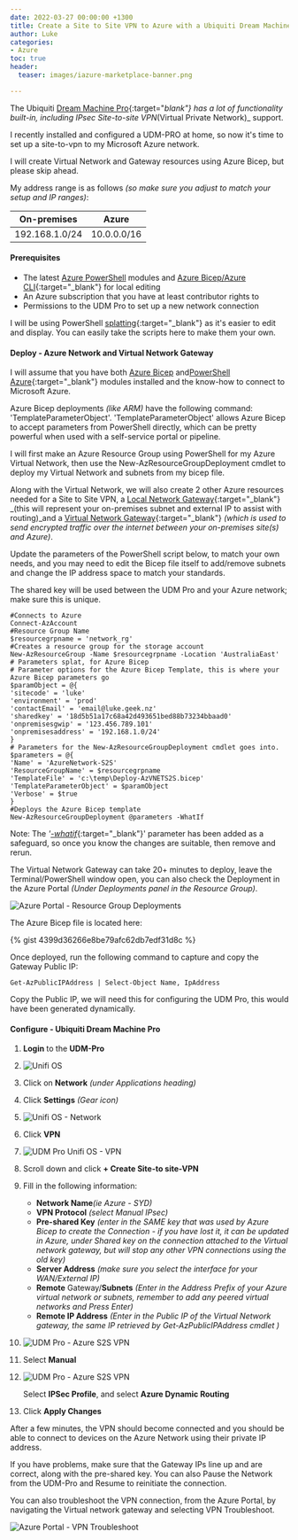 ```yaml
---
date: 2022-03-27 00:00:00 +1300
title: Create a Site to Site VPN to Azure with a Ubiquiti Dream Machine Pro
author: Luke
categories:
- Azure
toc: true
header:
  teaser: images/iazure-marketplace-banner.png

---
```

The Ubiquiti [Dream Machine Pro](https://store.ui.com/collections/unifi-network-unifi-os-consoles/products/udm-pro "Dream Machine Pro"){:target="_blank"} has a lot of functionality built-in, including IPsec Site-to-site VPN_(Virtual Private Network)_ support.

I recently installed and configured a UDM-PRO at home, so now it's time to set up a site-to-vpn to my Microsoft Azure network.

I will create Virtual Network and Gateway resources using Azure Bicep, but please skip ahead.

My address range is as follows _(so make sure you adjust to match your setup and IP ranges)_:

| On-premises | Azure |
| --- | --- |
| 192.168.1.0/24 | 10.0.0.0/16 |

#### Prerequisites

* The latest [Azure PowerShell](https://docs.microsoft.com/en-us/powershell/azure/install-az-ps?view=azps-7.1.0?WT.mc_id=AZ-MVP-5004796) modules and [Azure Bicep/Azure CLI](https://docs.microsoft.com/en-us/azure/azure-resource-manager/bicep/install?WT.mc_id=AZ-MVP-5004796){:target="_blank"} for local editing
* An Azure subscription that you have at least contributor rights to
* Permissions to the UDM Pro to set up a new network connection

I will be using PowerShell [splatting](https://docs.microsoft.com/en-us/powershell/module/microsoft.powershell.core/about/about_splatting?WT.mc_id=AZ-MVP-5004796 "Splatting"){:target="_blank"} as it's easier to edit and display. You can easily take the scripts here to make them your own.

#### Deploy - Azure Network and Virtual Network Gateway

I will assume that you have both [Azure Bicep](https://docs.microsoft.com/en-us/azure/azure-resource-manager/bicep/install#windows?WT.mc_id=AZ-MVP-5004796 "Azure Bicep - Install") and[PowerShell Azure](https://docs.microsoft.com/en-us/powershell/azure/install-az-ps?WT.mc_id=AZ-MVP-5004796 "PowerShell - Azure"){:target="_blank"} modules installed and the know-how to connect to Microsoft Azure.

Azure Bicep deployments _(like ARM)_ have the following command: 'TemplateParameterObject'. 'TemplateParameterObject' allows Azure Bicep to accept parameters from PowerShell directly, which can be pretty powerful when used with a self-service portal or pipeline.

I will first make an Azure Resource Group using PowerShell for my Azure Virtual Network, then use the New-AzResourceGroupDeployment cmdlet to deploy my Virtual Network and subnets from my bicep file.

Along with the Virtual Network, we will also create 2 other Azure resources needed for a Site to Site VPN, a [Local Network Gateway](https://docs.microsoft.com/en-us/azure/vpn-gateway/tutorial-site-to-site-portal?WT.mc_id=AZ-MVP-5004796 "Tutorial: Create a site-to-site VPN connection in the Azure portal"){:target="_blank"} _(this will represent your on-premises subnet and external IP to assist with routing)_and a [Virtual Network Gateway](https://docs.microsoft.com/en-us/azure/vpn-gateway/vpn-gateway-about-vpngateways?WT.mc_id=AZ-MVP-5004796 "What is VPN Gateway?"){:target="_blank"} _(which is used to send encrypted traffic over the internet between your on-premises site(s) and Azure)_.

Update the parameters of the PowerShell script below, to match your own needs, and you may need to edit the Bicep file itself to add/remove subnets and change the IP address space to match your standards.

The shared key will be used between the UDM Pro and your Azure network; make sure this is unique.

    #Connects to Azure
    Connect-AzAccount
    #Resource Group Name
    $resourcegrpname = 'network_rg'
    #Creates a resource group for the storage account
    New-AzResourceGroup -Name $resourcegrpname -Location 'AustraliaEast'
    # Parameters splat, for Azure Bicep
    # Parameter options for the Azure Bicep Template, this is where your Azure Bicep parameters go
    $paramObject = @{
    'sitecode' = 'luke'
    'environment' = 'prod'
    'contactEmail' = 'email@luke.geek.nz'
    'sharedkey' = '18d5b51a17c68a42d493651bed88b73234bbaad0'
    'onpremisesgwip' = '123.456.789.101'
    'onpremisesaddress' = '192.168.1.0/24'
    }
    # Parameters for the New-AzResourceGroupDeployment cmdlet goes into.
    $parameters = @{
    'Name' = 'AzureNetwork-S2S'
    'ResourceGroupName' = $resourcegrpname
    'TemplateFile' = 'c:\temp\Deploy-AzVNETS2S.bicep'
    'TemplateParameterObject' = $paramObject
    'Verbose' = $true
    }
    #Deploys the Azure Bicep template
    New-AzResourceGroupDeployment @parameters -WhatIf

Note: The _'_[_-whatif_](https://docs.microsoft.com/en-us/azure/azure-resource-manager/bicep/deploy-what-if?tabs=azure-powershell%2CCLI?WT.mc_id=AZ-MVP-5004796 "Bicep deployment what-if operation"){:target="_blank"}' parameter has been added as a safeguard, so once you know the changes are suitable, then remove and rerun.

The Virtual Network Gateway can take 20+ minutes to deploy, leave the Terminal/PowerShell window open, you can also check the Deployment in the Azure Portal _(Under Deployments panel in the Resource Group)_.

![Azure Portal - Resource Group Deployments](/uploads/vnet-deployments2svpnazportal.png "Azure Portal - Resource Group Deployments")

The Azure Bicep file is located here:

{% gist 4399d36266e8be79afc62db7edf31d8c %}

Once deployed, run the following command to capture and copy the Gateway Public IP: 

    Get-AzPublicIPAddress | Select-Object Name, IpAddress 

Copy the Public IP, we will need this for configuring the UDM Pro, this would have been generated dynamically.

#### Configure - Ubiquiti Dream Machine Pro

 1. **Login** to the **UDM-Pro**
 2. ![Unifi OS](/uploads/udm-pro_unifi-os.png "UDM Pro Unifi OS")
 3. Click on **Network** _(under Applications heading)_
 4. Click **Settings** _(Gear icon)_
 5. ![Unifi OS - Network](/uploads/udm-pro_networksettings.png "UDM Pro Unifi OS")
 6. Click **VPN**
 7. ![UDM Pro Unifi OS - VPN](/uploads/udm-pro_vpn_s2svpn.png "UDM Pro Unifi OS - VPN")
 8. Scroll down and click **+ Create Site-to site-VPN**
 9. Fill in the following information:
    * **Network Name**_(ie Azure - SYD)_
    * **VPN Protocol** _(select Manual IPsec)_
    * **Pre-shared Key** _(enter in the SAME key that was used by Azure Bicep to create the Connection - if you have lost it, it can be updated in Azure, under Shared key on the connection attached to the Virtual network gateway, but will stop any other VPN connections using the old key)_
    * **Server Address** _(make sure you select the interface for your WAN/External IP)_
    * **Remote** Gateway/**Subnets** _(Enter in the Address Prefix of your Azure virtual network or subnets, remember to add any peered virtual networks and Press Enter)_
    * **Remote IP Address** _(Enter in the Public IP of the Virtual Network gateway, the same IP retrieved by Get-AzPublicIPAddress cmdlet )_
10. ![UDM Pro - Azure S2S VPN](/uploads/udmpro_s2svpnsettings1.png "UDM Pro - Azure S2S VPN")
11. Select **Manual**
12. ![UDM Pro - Azure S2S VPN](/uploads/udmpro_s2svpnsettings2.png "UDM Pro - Azure S2S VPN")

    Select **IPSec Profile**, and select **Azure Dynamic Routing**
13. Click **Apply Changes**

After a few minutes, the VPN should become connected and you should be able to connect to devices on the Azure Network using their private IP address.

If you have problems, make sure that the Gateway IPs line up and are correct, along with the pre-shared key.  You can also Pause the Network from the UDM-Pro and Resume to reinitiate the connection.

You can also troubleshoot the VPN connection, from the Azure Portal, by navigating the Virtual network gateway and selecting VPN Troubleshoot.

![Azure Portal - VPN Troubleshoot](/uploads/azureportal_vpntroubleshoot.png "Azure Portal - VPN Troubleshoot")
